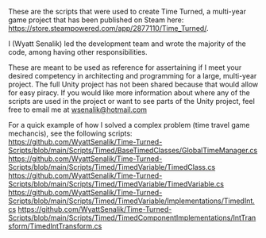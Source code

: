 These are the scripts that were used to create Time Turned, a multi-year game project that has been published on Steam here: https://store.steampowered.com/app/2877110/Time_Turned/.

I (Wyatt Senalik) led the development team and wrote the majority of the code, among having other responsibilities.

These are meant to be used as reference for assertaining if I meet your desired competency in architecting and programming for a large, multi-year project.
The full Unity project has not been shared because that would allow for easy piracy. If you would like more information about where any of the scripts are used in the project or want to see parts of the Unity project, feel free to email me at wsenalik@hotmail.com

For a quick example of how I solved a complex problem (time travel game mechancis), see the following scripts:
https://github.com/WyattSenalik/Time-Turned-Scripts/blob/main/Scripts/Timed/BaseTimedClasses/GlobalTimeManager.cs
https://github.com/WyattSenalik/Time-Turned-Scripts/blob/main/Scripts/Timed/TimedVariable/TimedClass.cs
https://github.com/WyattSenalik/Time-Turned-Scripts/blob/main/Scripts/Timed/TimedVariable/TimedVariable.cs
https://github.com/WyattSenalik/Time-Turned-Scripts/blob/main/Scripts/Timed/TimedVariable/Implementations/TimedInt.cs
https://github.com/WyattSenalik/Time-Turned-Scripts/blob/main/Scripts/Timed/TimedComponentImplementations/IntTransform/TimedIntTransform.cs
